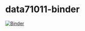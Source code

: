 # data71011-binder
[![Binder](https://mybinder.org/badge_logo.svg)](https://mybinder.org/v2/gh/j-syc/data71011-binder/HEAD)
